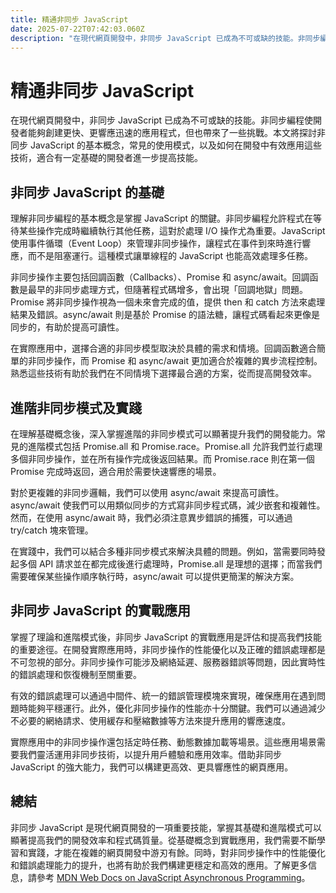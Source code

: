 ```yaml
---
title: 精通非同步 JavaScript
date: 2025-07-22T07:42:03.060Z
description: "在現代網頁開發中，非同步 JavaScript 已成為不可或缺的技能。非同步編程使開發者能夠創建更快、更響應迅速的應用程式，但也帶來了一些挑戰。本文將探討非同步 JavaScript 的基本概念，常見的使用模式，以及如何在開發中有效應用這些技術，適合有一定基礎的開發者進一步提高技能。"
---
```


# 精通非同步 JavaScript

在現代網頁開發中，非同步 JavaScript 已成為不可或缺的技能。非同步編程使開發者能夠創建更快、更響應迅速的應用程式，但也帶來了一些挑戰。本文將探討非同步 JavaScript 的基本概念，常見的使用模式，以及如何在開發中有效應用這些技術，適合有一定基礎的開發者進一步提高技能。

## 非同步 JavaScript 的基礎

理解非同步編程的基本概念是掌握 JavaScript 的關鍵。非同步編程允許程式在等待某些操作完成時繼續執行其他任務，這對於處理 I/O 操作尤為重要。JavaScript 使用事件循環（Event Loop）來管理非同步操作，讓程式在事件到來時進行響應，而不是阻塞運行。這種模式讓單線程的 JavaScript 也能高效處理多任務。

非同步操作主要包括回調函數（Callbacks）、Promise 和 async/await。回調函數是最早的非同步處理方式，但隨著程式碼增多，會出現「回調地獄」問題。Promise 將非同步操作視為一個未來會完成的值，提供 then 和 catch 方法來處理結果及錯誤。async/await 則是基於 Promise 的語法糖，讓程式碼看起來更像是同步的，有助於提高可讀性。

在實際應用中，選擇合適的非同步模型取決於具體的需求和情境。回調函數適合簡單的非同步操作，而 Promise 和 async/await 更加適合於複雜的異步流程控制。熟悉這些技術有助於我們在不同情境下選擇最合適的方案，從而提高開發效率。

## 進階非同步模式及實踐

在理解基礎概念後，深入掌握進階的非同步模式可以顯著提升我們的開發能力。常見的進階模式包括 Promise.all 和 Promise.race。Promise.all 允許我們並行處理多個非同步操作，並在所有操作完成後返回結果。而 Promise.race 則在第一個 Promise 完成時返回，適合用於需要快速響應的場景。

對於更複雜的非同步邏輯，我們可以使用 async/await 來提高可讀性。async/await 使我們可以用類似同步的方式寫非同步程式碼，減少嵌套和複雜性。然而，在使用 async/await 時，我們必須注意異步錯誤的捕獲，可以通過 try/catch 塊來管理。

在實踐中，我們可以結合多種非同步模式來解決具體的問題。例如，當需要同時發起多個 API 請求並在都完成後進行處理時，Promise.all 是理想的選擇；而當我們需要確保某些操作順序執行時，async/await 可以提供更簡潔的解決方案。

## 非同步 JavaScript 的實戰應用

掌握了理論和進階模式後，非同步 JavaScript 的實戰應用是評估和提高我們技能的重要途徑。在開發實際應用時，非同步操作的性能優化以及正確的錯誤處理都是不可忽視的部分。非同步操作可能涉及網絡延遲、服務器錯誤等問題，因此實時性的錯誤處理和恢復機制至關重要。

有效的錯誤處理可以通過中間件、統一的錯誤管理模塊來實現，確保應用在遇到問題時能夠平穩運行。此外，優化非同步操作的性能亦十分關鍵。我們可以通過減少不必要的網絡請求、使用緩存和壓縮數據等方法來提升應用的響應速度。

實際應用中的非同步操作還包括定時任務、動態數據加載等場景。這些應用場景需要我們靈活運用非同步技術，以提升用戶體驗和應用效率。借助非同步 JavaScript 的強大能力，我們可以構建更高效、更具響應性的網頁應用。

## 總結

非同步 JavaScript 是現代網頁開發的一項重要技能，掌握其基礎和進階模式可以顯著提高我們的開發效率和程式碼質量。從基礎概念到實戰應用，我們需要不斷學習和實踐，才能在複雜的網頁開發中游刃有餘。同時，對非同步操作中的性能優化和錯誤處理能力的提升，也將有助於我們構建更穩定和高效的應用。了解更多信息，請參考 [MDN Web Docs on JavaScript Asynchronous Programming](https://developer.mozilla.org/en-US/docs/Learn/JavaScript/Asynchronous)。